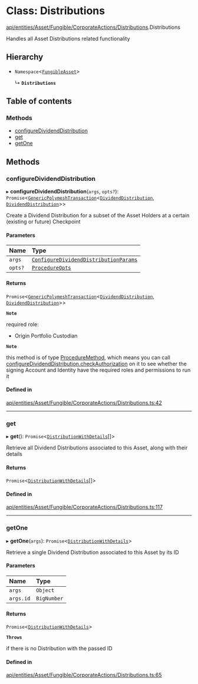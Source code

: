 # Class: Distributions

[api/entities/Asset/Fungible/CorporateActions/Distributions](../wiki/api.entities.Asset.Fungible.CorporateActions.Distributions).Distributions

Handles all Asset Distributions related functionality

## Hierarchy

- `Namespace`\<[`FungibleAsset`](../wiki/api.entities.Asset.Fungible.FungibleAsset)\>

  ↳ **`Distributions`**

## Table of contents

### Methods

- [configureDividendDistribution](../wiki/api.entities.Asset.Fungible.CorporateActions.Distributions.Distributions#configuredividenddistribution)
- [get](../wiki/api.entities.Asset.Fungible.CorporateActions.Distributions.Distributions#get)
- [getOne](../wiki/api.entities.Asset.Fungible.CorporateActions.Distributions.Distributions#getone)

## Methods

### configureDividendDistribution

▸ **configureDividendDistribution**(`args`, `opts?`): `Promise`\<[`GenericPolymeshTransaction`](../wiki/api.procedures.types#genericpolymeshtransaction)\<[`DividendDistribution`](../wiki/api.entities.DividendDistribution.DividendDistribution), [`DividendDistribution`](../wiki/api.entities.DividendDistribution.DividendDistribution)\>\>

Create a Dividend Distribution for a subset of the Asset Holders at a certain (existing or future) Checkpoint

#### Parameters

| Name | Type |
| :------ | :------ |
| `args` | [`ConfigureDividendDistributionParams`](../wiki/api.procedures.types.ConfigureDividendDistributionParams) |
| `opts?` | [`ProcedureOpts`](../wiki/api.procedures.types.ProcedureOpts) |

#### Returns

`Promise`\<[`GenericPolymeshTransaction`](../wiki/api.procedures.types#genericpolymeshtransaction)\<[`DividendDistribution`](../wiki/api.entities.DividendDistribution.DividendDistribution), [`DividendDistribution`](../wiki/api.entities.DividendDistribution.DividendDistribution)\>\>

**`Note`**

required role:
  - Origin Portfolio Custodian

**`Note`**

this method is of type [ProcedureMethod](../wiki/api.procedures.types.ProcedureMethod), which means you can call [configureDividendDistribution.checkAuthorization](../wiki/api.procedures.types.ProcedureMethod#checkauthorization)
  on it to see whether the signing Account and Identity have the required roles and permissions to run it

#### Defined in

[api/entities/Asset/Fungible/CorporateActions/Distributions.ts:42](https://github.com/PolymeshAssociation/polymesh-sdk/blob/88db4a91/src/api/entities/Asset/Fungible/CorporateActions/Distributions.ts#L42)

___

### get

▸ **get**(): `Promise`\<[`DistributionWithDetails`](../wiki/api.entities.types.DistributionWithDetails)[]\>

Retrieve all Dividend Distributions associated to this Asset, along with their details

#### Returns

`Promise`\<[`DistributionWithDetails`](../wiki/api.entities.types.DistributionWithDetails)[]\>

#### Defined in

[api/entities/Asset/Fungible/CorporateActions/Distributions.ts:117](https://github.com/PolymeshAssociation/polymesh-sdk/blob/88db4a91/src/api/entities/Asset/Fungible/CorporateActions/Distributions.ts#L117)

___

### getOne

▸ **getOne**(`args`): `Promise`\<[`DistributionWithDetails`](../wiki/api.entities.types.DistributionWithDetails)\>

Retrieve a single Dividend Distribution associated to this Asset by its ID

#### Parameters

| Name | Type |
| :------ | :------ |
| `args` | `Object` |
| `args.id` | `BigNumber` |

#### Returns

`Promise`\<[`DistributionWithDetails`](../wiki/api.entities.types.DistributionWithDetails)\>

**`Throws`**

if there is no Distribution with the passed ID

#### Defined in

[api/entities/Asset/Fungible/CorporateActions/Distributions.ts:65](https://github.com/PolymeshAssociation/polymesh-sdk/blob/88db4a91/src/api/entities/Asset/Fungible/CorporateActions/Distributions.ts#L65)
